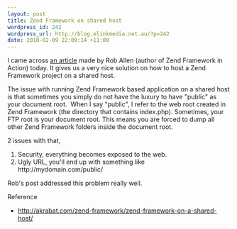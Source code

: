 ```yaml
--- 
layout: post
title: Zend Framework on shared host
wordpress_id: 242
wordpress_url: http://blog.elinkmedia.net.au/?p=242
date: 2010-02-09 22:09:14 +11:00
---
```

I came across <a href="http://akrabat.com/zend-framework/zend-framework-on-a-shared-host/" target="_blank">an article</a> made by Rob Allen (author of Zend Framework in Action) today. It gives us a very nice solution on how to host a Zend Framework project on a shared host.

The issue with running Zend Framework based application on a shared host is that sometimes you simply do not have the luxury to have "public" as your document root.  When I say "public", I refer to the web root created in Zend Framework (the directory that contains index.php). Sometimes, your FTP root is your document root. This means you are forced to dump all other Zend Framework folders inside the document root.

2 issues with that,
<ol>
	<li>Security, everything becomes exposed to the web.</li>
	<li>Ugly URL, you'll end up with something like http://mydomain.com/public/</li>
</ol>
Rob's post addressed this problem really well.

Reference
<ul>
	<li><a href="http://akrabat.com/zend-framework/zend-framework-on-a-shared-host/" target="_blank">http://akrabat.com/zend-framework/zend-framework-on-a-shared-host/</a></li>
</ul>
